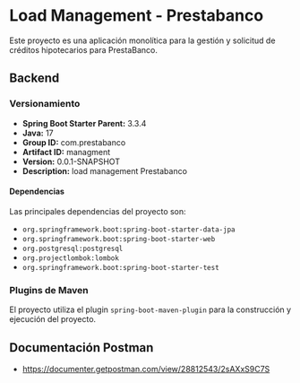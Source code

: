 # Load Management - Prestabanco

Este proyecto es una aplicación monolítica para la gestión y solicitud de créditos hipotecarios para PrestaBanco.

## Backend

### Versionamiento

- **Spring Boot Starter Parent:** 3.3.4
- **Java:** 17
- **Group ID:** com.prestabanco
- **Artifact ID:** managment
- **Version:** 0.0.1-SNAPSHOT
- **Description:** load management Prestabanco

#### Dependencias

Las principales dependencias del proyecto son:

- `org.springframework.boot:spring-boot-starter-data-jpa`
- `org.springframework.boot:spring-boot-starter-web`
- `org.postgresql:postgresql`
- `org.projectlombok:lombok`
- `org.springframework.boot:spring-boot-starter-test`

### Plugins de Maven

El proyecto utiliza el plugin `spring-boot-maven-plugin` para la construcción y ejecución del proyecto.

## Documentación Postman
- https://documenter.getpostman.com/view/28812543/2sAXxS9C7S